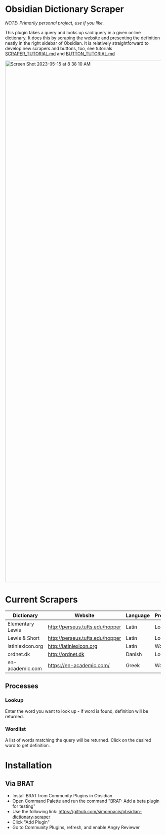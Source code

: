 # Obsidian Dictionary Scraper

*NOTE: Primarily personal project, use if you like.*
 
This plugin takes a query and looks up said query in a given online dictionary.
It does this by scraping the website and presenting the definition neatly in the right sidebar of Obsidian.
It is relatively straightforward to develop new scrapers and buttons, too, see tutorials [SCRAPER_TUTORIAL.md](https://github.com/simonpacis/obsidian-dictionary-scraper/blob/master/SCRAPER_TUTORIAL.md) and [BUTTON_TUTORIAL.md](https://github.com/simonpacis/obsidian-dictionary-scraper/blob/master/BUTTON_TUTORIAL.md)

<img width="1680" alt="Screen Shot 2023-05-15 at 8 38 10 AM" src="https://github.com/simonpacis/obsidian-dictionary-scraper/assets/7118482/00ffed8d-c7f6-43f0-89d4-898c62f88c95">


# Current Scrapers

| Dictionary       | Website                         | Language | Process  |   
|------------------|---------------------------------|----------|----------|
| Elementary Lewis | http://perseus.tufts.edu/hopper | Latin    | Lookup   |   
| Lewis & Short    | http://perseus.tufts.edu/hopper | Latin    | Lookup   |   
| latinlexicon.org | http://latinlexicon.org         | Latin    | Wordlist |   
| ordnet.dk        | http://ordnet.dk                | Danish   | Lookup   |   
| en-academic.com  | https://en-academic.com/        | Greek    | Wordlist |   

## Processes
### Lookup
Enter the word you want to look up - if word is found, definition will be returned.

### Wordlist
A list of words matching the query will be returned.
Click on the desired word to get definition.


# Installation

## Via BRAT

- Install BRAT from Community Plugins in Obsidian
- Open Command Palette and run the command "BRAT: Add a beta plugin for testing"
- Use the following link: https://github.com/simonpacis/obsidian-dictionary-scraper
- Click "Add Plugin"
- Go to Community Plugins, refresh, and enable Angry Reviewer

